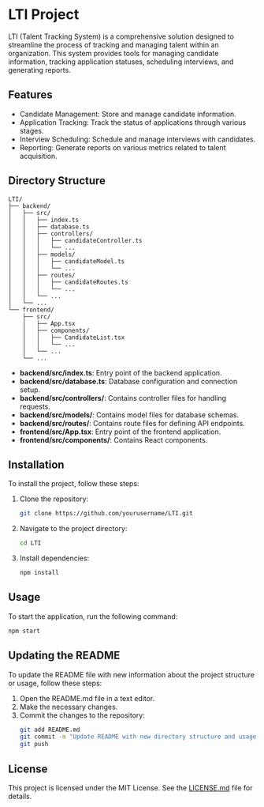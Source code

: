 # LTI Project

LTI (Talent Tracking System) is a comprehensive solution designed to streamline the process of tracking and managing talent within an organization. This system provides tools for managing candidate information, tracking application statuses, scheduling interviews, and generating reports.

## Features

- Candidate Management: Store and manage candidate information.
- Application Tracking: Track the status of applications through various stages.
- Interview Scheduling: Schedule and manage interviews with candidates.
- Reporting: Generate reports on various metrics related to talent acquisition.

## Directory Structure

```
LTI/
├── backend/
│   ├── src/
│   │   ├── index.ts
│   │   ├── database.ts
│   │   ├── controllers/
│   │   │   ├── candidateController.ts
│   │   │   └── ...
│   │   ├── models/
│   │   │   ├── candidateModel.ts
│   │   │   └── ...
│   │   ├── routes/
│   │   │   ├── candidateRoutes.ts
│   │   │   └── ...
│   │   └── ...
│   └── ...
└── frontend/
    ├── src/
    │   ├── App.tsx
    │   ├── components/
    │   │   ├── CandidateList.tsx
    │   │   └── ...
    │   └── ...
    └── ...
```

- **backend/src/index.ts**: Entry point of the backend application.
- **backend/src/database.ts**: Database configuration and connection setup.
- **backend/src/controllers/**: Contains controller files for handling requests.
- **backend/src/models/**: Contains model files for database schemas.
- **backend/src/routes/**: Contains route files for defining API endpoints.
- **frontend/src/App.tsx**: Entry point of the frontend application.
- **frontend/src/components/**: Contains React components.

## Installation

To install the project, follow these steps:

1. Clone the repository:
   ```sh
   git clone https://github.com/yourusername/LTI.git
   ```
2. Navigate to the project directory:
   ```sh
   cd LTI
   ```
3. Install dependencies:
   ```sh
   npm install
   ```

## Usage

To start the application, run the following command:

```sh
npm start
```

## Updating the README

To update the README file with new information about the project structure or usage, follow these steps:

1. Open the README.md file in a text editor.
2. Make the necessary changes.
3. Commit the changes to the repository:
   ```sh
   git add README.md
   git commit -m "Update README with new directory structure and usage instructions"
   git push
   ```

## License

This project is licensed under the MIT License. See the [LICENSE.md](./LICENSE.md) file for details.
